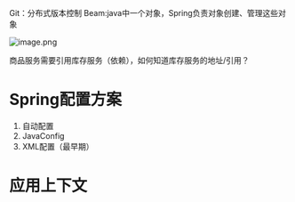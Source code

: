
Git：分布式版本控制
Beam:java中一个对象，Spring负责对象创建、管理这些对象


![image.png](https://chillcharlie-img.oss-cn-hangzhou.aliyuncs.com/image%2F2023%2F09%2F07%2F27a33f228b702e3362eab03541d8c21e_20230907191141.png)

商品服务需要引用库存服务（依赖），如何知道库存服务的地址/引用？

# Spring配置方案

1. 自动配置
2. JavaConfig
3. XML配置（最早期）

# 应用上下文

